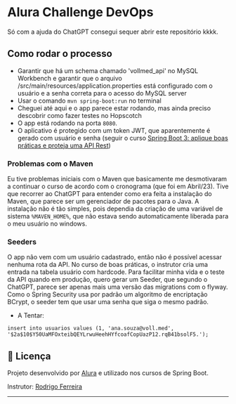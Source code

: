 # Alura Challenge DevOps
Só com a ajuda do ChatGPT consegui sequer abrir este repositório kkkk.

## Como rodar o processo
- Garantir que há um schema chamado 'vollmed_api' no MySQL Workbench e garantir que o arquivo /src/main/resources/application.properties está configurado com o usuário e a senha correta para o acesso do MySQL server
- Usar o comando ```mvn spring-boot:run``` no terminal
- Cheguei até aqui e o app parece estar rodando, mas ainda preciso descobrir como fazer testes no Hopscotch
- O app está rodando na porta ```8080```.
- O aplicativo é protegido com um token JWT, que aparentemente é gerado com usuário e senha (seguir o curso <a href="https://cursos.alura.com.br/course/spring-boot-aplique-boas-praticas-proteja-api-rest">Spring Boot 3: aplique boas práticas e proteja uma API Rest</a>)

### Problemas com o Maven
Eu tive problemas iniciais com o Maven que basicamente me desmotivaram a continuar o curso de acordo com o cronograma (que foi em Abril/23). Tive que recorrer ao ChatGPT para entender como era feita a instalação do Maven, que parece ser um gerenciador de pacotes para o Java. A instalação não é tão simples, pois dependia da criação de uma variável de sistema ```%MAVEN_HOME%```, que não estava sendo automaticamente liberada para o meu usuário no windows.

### Seeders
O app não vem com um usuário cadastrado, então não é possível acessar nenhuma rota da API. No curso de boas práticas, o instrutor cria uma entrada na tabela usuário com hardcode. Para facilitar minha vida e o teste da API quando em produção, quero gerar um Seeder, que segundo o ChatGPT, parece ser apenas mais uma versão das migrations com o flyway. Como o Spring Security usa por padrão um algoritmo de encriptação BCrypt, o seeder tem que usar uma senha que siga o mesmo padrão.
* A Tentar:
```
insert into usuarios values (1, 'ana.souza@voll.med', '$2a$10$Y50UaMFOxteibQEYLrwuHeehHYfcoafCopUazP12.rqB41bsolF5.');
```

## 📝 Licença

Projeto desenvolvido por [Alura](https://www.alura.com.br) e utilizado nos cursos de Spring Boot.

Instrutor: [Rodrigo Ferreira](https://cursos.alura.com.br/user/rodrigo-ferreira) 

---

